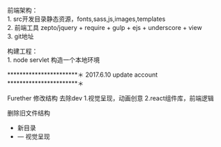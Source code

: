 ﻿前端架构：   
        1. src开发目录静态资源，fonts,sass,js,images,templates   
        2. 前端工具 zepto/jquery + require + gulp + ejs + underscore + view   
        3. git地址   

构建工程：   
        1. node servlet 构造一个本地环境   

***********************＊
2017.6.10 update account
***********************＊

Furether
        修改结构 去除dev
        1.视觉呈现，动画创意
        2.react组件库，前端逻辑

删除旧文件结构
+ 新目录
+ — 视觉呈现